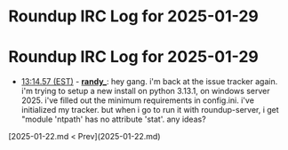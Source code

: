 # Roundup IRC Log for 2025-01-29 #
# Roundup IRC Log for 2025-01-29
* <a href="#13:14.57" id="13:14.57">13:14.57 (EST)</a> - __[randy_](https://github.com/randy_)__: hey gang. i'm back at the issue tracker again. i'm trying to setup a new install on python 3.13.1, on windows server 2025. i've filled out the minimum requirements in config.ini. i've initialized my tracker. but when i go to run it with roundup-server, i get "module 'ntpath' has no attribute 'stat'. any ideas?

<div class="inpage-footer">
[2025-01-22.md < Prev](2025-01-22.md)
</div>
